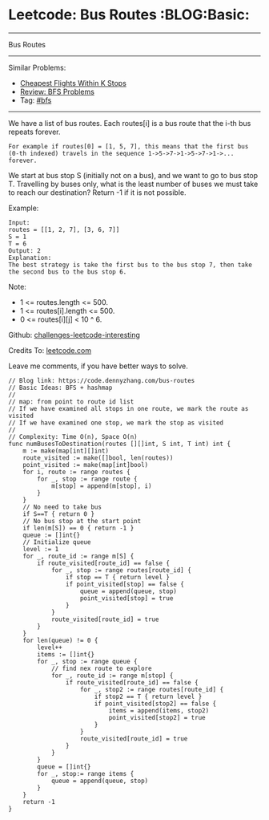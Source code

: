 # Leetcode: Bus Routes     :BLOG:Basic:


---

Bus Routes  

---

Similar Problems:  
-   [Cheapest Flights Within K Stops](https://code.dennyzhang.com/cheapest-flights-within-k-stops)
-   [Review: BFS Problems](https://code.dennyzhang.com/review-bfs)
-   Tag: [#bfs](https://code.dennyzhang.com/tag/bfs)

---

We have a list of bus routes. Each routes[i] is a bus route that the i-th bus repeats forever.  

    For example if routes[0] = [1, 5, 7], this means that the first bus (0-th indexed) travels in the sequence 1->5->7->1->5->7->1->... forever.

We start at bus stop S (initially not on a bus), and we want to go to bus stop T. Travelling by buses only, what is the least number of buses we must take to reach our destination? Return -1 if it is not possible.  

Example:  

    Input: 
    routes = [[1, 2, 7], [3, 6, 7]]
    S = 1
    T = 6
    Output: 2
    Explanation: 
    The best strategy is take the first bus to the bus stop 7, then take the second bus to the bus stop 6.

Note:  

-   1 <= routes.length <= 500.
-   1 <= routes[i].length <= 500.
-   0 <= routes[i][j] < 10 ^ 6.

Github: [challenges-leetcode-interesting](https://github.com/DennyZhang/challenges-leetcode-interesting/tree/master/bus-routes)  

Credits To: [leetcode.com](https://leetcode.com/problems/bus-routes/description/)  

Leave me comments, if you have better ways to solve.  

    // Blog link: https://code.dennyzhang.com/bus-routes
    // Basic Ideas: BFS + hashmap
    //
    // map: from point to route id list
    // If we have examined all stops in one route, we mark the route as visited
    // If we have examined one stop, we mark the stop as visited
    //
    // Complexity: Time O(n), Space O(n)
    func numBusesToDestination(routes [][]int, S int, T int) int {
        m := make(map[int][]int)
        route_visited := make([]bool, len(routes))
        point_visited := make(map[int]bool)
        for i, route := range routes {
            for _, stop := range route {
                m[stop] = append(m[stop], i)
            }
        }
        // No need to take bus
        if S==T { return 0 }
        // No bus stop at the start point
        if len(m[S]) == 0 { return -1 }
        queue := []int{}
        // Initialize queue
        level := 1
        for _, route_id := range m[S] {
            if route_visited[route_id] == false {
                for _, stop := range routes[route_id] {
                    if stop == T { return level }
                    if point_visited[stop] == false {
                        queue = append(queue, stop)
                        point_visited[stop] = true
                    }
                }
                route_visited[route_id] = true
            }
        }
        for len(queue) != 0 {
            level++
            items := []int{}
            for _, stop := range queue {
                // find nex route to explore
                for _, route_id := range m[stop] {
                    if route_visited[route_id] == false {
                        for _, stop2 := range routes[route_id] {
                            if stop2 == T { return level }
                            if point_visited[stop2] == false {
                                items = append(items, stop2)
                                point_visited[stop2] = true
                            }
                        }
                        route_visited[route_id] = true
                    }
                }
            }
            queue = []int{}
            for _, stop:= range items {
                queue = append(queue, stop)
            }
        }
        return -1
    }